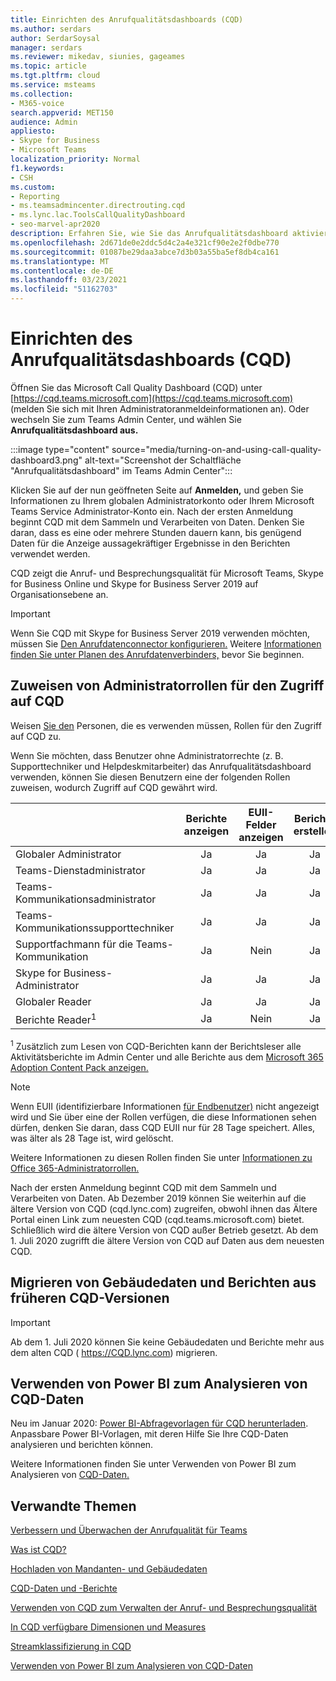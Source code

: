 ```yaml
---
title: Einrichten des Anrufqualitätsdashboards (CQD)
ms.author: serdars
author: SerdarSoysal
manager: serdars
ms.reviewer: mikedav, siunies, gageames
ms.topic: article
ms.tgt.pltfrm: cloud
ms.service: msteams
ms.collection:
- M365-voice
search.appverid: MET150
audience: Admin
appliesto:
- Skype for Business
- Microsoft Teams
localization_priority: Normal
f1.keywords:
- CSH
ms.custom:
- Reporting
- ms.teamsadmincenter.directrouting.cqd
- ms.lync.lac.ToolsCallQualityDashboard
- seo-marvel-apr2020
description: Erfahren Sie, wie Sie das Anrufqualitätsdashboard aktivieren und verwenden, und erhalten Sie Zusammenfassende Berichte zur Anrufqualität.
ms.openlocfilehash: 2d671de0e2ddc5d4c2a4e321cf90e2e2f0dbe770
ms.sourcegitcommit: 01087be29daa3abce7d3b03a55ba5ef8db4ca161
ms.translationtype: MT
ms.contentlocale: de-DE
ms.lasthandoff: 03/23/2021
ms.locfileid: "51162703"
---
```

# <a name="set-up-call-quality-dashboard-cqd"></a>Einrichten des Anrufqualitätsdashboards (CQD)

Öffnen Sie das Microsoft Call Quality Dashboard (CQD) unter [https://cqd.teams.microsoft.com](https://cqd.teams.microsoft.com) (melden Sie sich mit Ihren Administratoranmeldeinformationen an). Oder wechseln Sie zum Teams Admin Center, und wählen Sie **Anrufqualitätsdashboard aus.** 

:::image type="content" source="media/turning-on-and-using-call-quality-dashboard3.png" alt-text="Screenshot der Schaltfläche "Anrufqualitätsdashboard" im Teams Admin Center":::

Klicken Sie auf der nun geöffneten Seite auf **Anmelden,** und geben Sie Informationen zu Ihrem globalen Administratorkonto oder Ihrem Microsoft Teams Service Administrator-Konto ein. Nach der ersten Anmeldung beginnt CQD mit dem Sammeln und Verarbeiten von Daten. Denken Sie daran, dass es eine oder mehrere Stunden dauern kann, bis genügend Daten für die Anzeige aussagekräftiger Ergebnisse in den Berichten verwendet werden.

CQD zeigt die Anruf- und Besprechungsqualität für Microsoft Teams, Skype for Business Online und Skype for Business Server 2019 auf Organisationsebene an. 

> [!IMPORTANT]
> Wenn Sie CQD mit Skype for Business Server 2019 verwenden möchten, müssen Sie [Den Anrufdatenconnector konfigurieren.](/skypeforbusiness/hybrid/configure-call-data-connector) Weitere [Informationen finden Sie unter Planen des Anrufdatenverbinders,](/skypeforbusiness/hybrid/plan-call-data-connector) bevor Sie beginnen.


## <a name="assign-admin-roles-for-access-to-cqd"></a>Zuweisen von Administratorrollen für den Zugriff auf CQD

Weisen [Sie den](/microsoft-365/admin/add-users/about-admin-roles) Personen, die es verwenden müssen, Rollen für den Zugriff auf CQD zu.

Wenn Sie möchten, dass Benutzer ohne Administratorrechte (z. B. Supporttechniker und Helpdeskmitarbeiter) das Anrufqualitätsdashboard verwenden, können Sie diesen Benutzern eine der folgenden Rollen zuweisen, wodurch Zugriff auf CQD gewährt wird. 


|  |Berichte anzeigen  |EUII-Felder anzeigen  |Berichte erstellen  |Gebäudedaten hochladen  |
|---------|:-------:|:-------:|:-------:|:-------:|
|Globaler Administrator     |Ja         |Ja         |Ja         |Ja         |
|Teams-Dienstadministrator     |Ja         |Ja         |Ja         |Ja         |
|Teams-Kommunikationsadministrator     |Ja         |Ja         |Ja         |Ja         |
|Teams-Kommunikationssupporttechniker     |Ja         |Ja         |Ja         |Nein         |
|Supportfachmann für die Teams-Kommunikation     |Ja         |Nein         |Ja         |Nein         |
|Skype for Business-Administrator     |Ja         |Ja         |Ja         |Ja         |
|Globaler Reader |Ja         |Ja         |Ja         |Nein         |
|Berichte Reader<sup>1</sup>     |Ja         |Nein         |Ja         |Nein         |

<sup>1</sup> Zusätzlich zum Lesen von CQD-Berichten kann [](https://support.office.com/article/activity-reports-0d6dfb17-8582-4172-a9a9-aed798150263) der Berichtsleser alle Aktivitätsberichte im Admin Center und alle Berichte aus dem [Microsoft 365 Adoption Content Pack anzeigen.](https://support.office.com/article/Office-365-Adoption-content-pack-77ff780d-ab19-4553-adea-09cb65ad0f1f)

> [!NOTE]
> Wenn EUII (identifizierbare Informationen [für Endbenutzer)](CQD-data-and-reports.md#euii-data) nicht angezeigt wird und Sie über eine der Rollen verfügen, die diese Informationen sehen dürfen, denken Sie daran, dass CQD EUII nur für 28 Tage speichert. Alles, was älter als 28 Tage ist, wird gelöscht.

Weitere Informationen zu diesen Rollen finden Sie unter [Informationen zu Office 365-Administratorrollen.](/office365/admin/add-users/about-admin-roles)


Nach der ersten Anmeldung beginnt CQD mit dem Sammeln und Verarbeiten von Daten. Ab Dezember 2019 können Sie weiterhin auf die ältere Version von CQD (cqd.lync.com) zugreifen, obwohl ihnen das Ältere Portal einen Link zum neuesten CQD (cqd.teams.microsoft.com) bietet. Schließlich wird die ältere Version von CQD außer Betrieb gesetzt. Ab dem 1. Juli 2020 zugrifft die ältere Version von CQD auf Daten aus dem neuesten CQD.


## <a name="migrate-building-data-and-reports-from-previous-version-of-cqd"></a>Migrieren von Gebäudedaten und Berichten aus früheren CQD-Versionen

> [!IMPORTANT]
> Ab dem 1. Juli 2020 können Sie keine Gebäudedaten und Berichte mehr aus dem alten CQD ( https://CQD.lync.com) migrieren. 



## <a name="use-power-bi-to-analyze-cqd-data"></a>Verwenden von Power BI zum Analysieren von CQD-Daten

Neu im Januar 2020: [Power BI-Abfragevorlagen für CQD herunterladen](https://github.com/MicrosoftDocs/OfficeDocs-SkypeForBusiness/blob/live/Teams/downloads/CQD-Power-BI-query-templates.zip?raw=true). Anpassbare Power BI-Vorlagen, mit deren Hilfe Sie Ihre CQD-Daten analysieren und berichten können.

Weitere Informationen finden Sie unter Verwenden von Power BI zum Analysieren von [CQD-Daten.](CQD-Power-BI-query-templates.md)


## <a name="related-topics"></a>Verwandte Themen

[Verbessern und Überwachen der Anrufqualität für Teams](monitor-call-quality-qos.md)

[Was ist CQD?](CQD-what-is-call-quality-dashboard.md)

[Hochladen von Mandanten- und Gebäudedaten](CQD-upload-tenant-building-data.md)

[CQD-Daten und -Berichte](CQD-data-and-reports.md)

[Verwenden von CQD zum Verwalten der Anruf- und Besprechungsqualität](quality-of-experience-review-guide.md)

[In CQD verfügbare Dimensionen und Measures](dimensions-and-measures-available-in-call-quality-dashboard.md)

[Streamklassifizierung in CQD](stream-classification-in-call-quality-dashboard.md)

[Verwenden von Power BI zum Analysieren von CQD-Daten](CQD-Power-BI-query-templates.md)